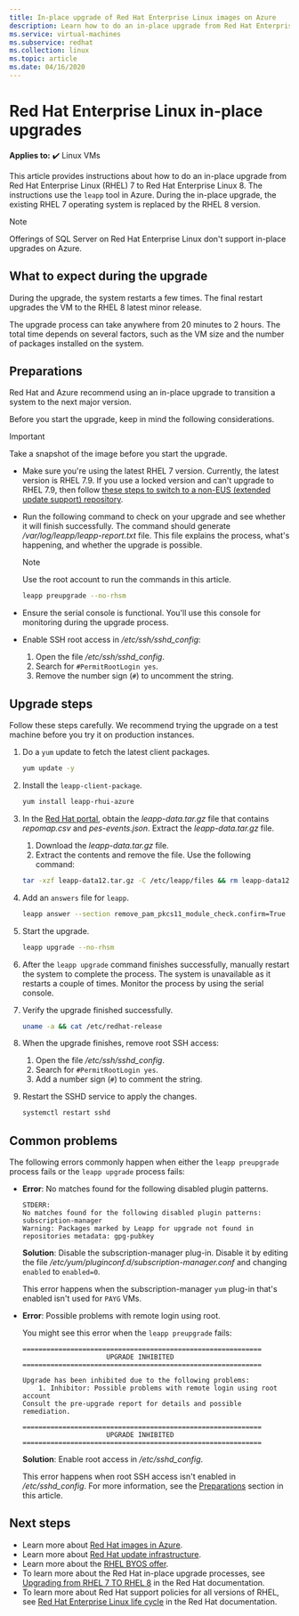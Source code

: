 ```yaml
---
title: In-place upgrade of Red Hat Enterprise Linux images on Azure
description: Learn how to do an in-place upgrade from Red Hat Enterprise 7.x images to the latest 8.x version.
ms.service: virtual-machines
ms.subservice: redhat
ms.collection: linux
ms.topic: article
ms.date: 04/16/2020
---
```


# Red Hat Enterprise Linux in-place upgrades

**Applies to:** :heavy_check_mark: Linux VMs 

This article provides instructions about how to do an in-place upgrade from Red Hat Enterprise Linux (RHEL) 7 to Red Hat Enterprise Linux 8. The instructions use the `leapp` tool in Azure. During the in-place upgrade, the existing RHEL 7 operating system is replaced by the RHEL 8 version.

>[!Note] 
> Offerings of SQL Server on Red Hat Enterprise Linux don't support in-place upgrades on Azure.

## What to expect during the upgrade
During the upgrade, the system restarts a few times. The final restart upgrades the VM to the RHEL 8 latest minor release. 

The upgrade process can take anywhere from 20 minutes to 2 hours. The total time depends on several factors, such as the VM size and the number of packages installed on the system.

## Preparations
Red Hat and Azure recommend using an in-place upgrade to transition a system to the next major version. 

Before you start the upgrade, keep in mind the following considerations. 

>[!Important] 
> Take a snapshot of the image before you start the upgrade.

* Make sure you're using the latest RHEL 7 version. Currently, the latest version is RHEL 7.9. If you use a locked version and can't upgrade to RHEL 7.9, then follow [these steps to switch to a non-EUS (extended update support) repository](./redhat-rhui.md#switch-a-rhel-7x-vm-back-to-non-eus-remove-a-version-lock).

* Run the following command to check on your upgrade and see whether it will finish successfully. The command should generate */var/log/leapp/leapp-report.txt* file. This file explains the process, what's happening, and whether the upgrade is possible.

    >[!NOTE]
    > Use the root account to run the commands in this article. 

    ```bash
    leapp preupgrade --no-rhsm
    ```
* Ensure the serial console is functional. You'll use this console for monitoring during the upgrade process.

* Enable SSH root access in */etc/ssh/sshd_config*:
    1. Open the file */etc/ssh/sshd_config*.
    1. Search for `#PermitRootLogin yes`.
    1. Remove the number sign (`#`) to uncomment the string.

## Upgrade steps

Follow these steps carefully. We recommend trying the upgrade on a test machine before you try it on production instances.

1. Do a `yum` update to fetch the latest client packages.
    ```bash
    yum update -y
    ```

1. Install the `leapp-client-package`.
    ```bash
    yum install leapp-rhui-azure
    ```
    
1. In the [Red Hat portal](https://access.redhat.com/articles/3664871), obtain the *leapp-data.tar.gz* file that contains *repomap.csv* and *pes-events.json*. Extract the *leapp-data.tar.gz* file.
    1. Download the *leapp-data.tar.gz* file.
    1. Extract the contents and remove the file. Use the following command:
    ```bash
    tar -xzf leapp-data12.tar.gz -C /etc/leapp/files && rm leapp-data12.tar.gz
    ```

1. Add an `answers` file for `leapp`.
    ```bash
    leapp answer --section remove_pam_pkcs11_module_check.confirm=True --add
    ``` 

1. Start the upgrade.
    ```bash
    leapp upgrade --no-rhsm
    ```
1.  After the `leapp upgrade` command finishes successfully, manually restart the system to complete the process. The system is unavailable as it restarts a couple of times. Monitor the process by using the serial console.

1.  Verify the upgrade finished successfully.
    ```bash
    uname -a && cat /etc/redhat-release
    ```

1. When the upgrade finishes, remove root SSH access:
    1. Open the file */etc/ssh/sshd_config*.
    1. Search for `#PermitRootLogin yes`.
    1. Add a number sign (`#`) to comment the string.

1. Restart the SSHD service to apply the changes.
    ```bash
    systemctl restart sshd
    ```
## Common problems

The following errors commonly happen when either the `leapp preupgrade` process fails or the `leapp upgrade` process fails:

* **Error**: No matches found for the following disabled plugin patterns.

    ```plaintext
    STDERR:
    No matches found for the following disabled plugin patterns: subscription-manager
    Warning: Packages marked by Leapp for upgrade not found in repositories metadata: gpg-pubkey
    ```

    **Solution**: Disable the subscription-manager plug-in. Disable it by editing the file */etc/yum/pluginconf.d/subscription-manager.conf* and changing `enabled` to `enabled=0`.

    This error happens when the subscription-manager `yum` plug-in that's enabled isn't used for `PAYG` VMs.

* **Error**: Possible problems with remote login using root.

    You might see this error when the `leapp preupgrade` fails:

    ```structured-text
    ============================================================
                         UPGRADE INHIBITED
    ============================================================
    
    Upgrade has been inhibited due to the following problems:
        1. Inhibitor: Possible problems with remote login using root account
    Consult the pre-upgrade report for details and possible remediation.
    
    ============================================================
                         UPGRADE INHIBITED
    ============================================================
    ```
    **Solution**: Enable root access in */etc/sshd_config*.

    This error happens when root SSH access isn't enabled in */etc/sshd_config*. For more information, see the [Preparations](#preparations) section in this article. 


## Next steps
* Learn more about [Red Hat images in Azure](./redhat-images.md).
* Learn more about [Red Hat update infrastructure](./redhat-rhui.md).
* Learn more about the [RHEL BYOS offer](./byos.md).
* To learn more about the Red Hat in-place upgrade processes, see [Upgrading from RHEL 7 TO RHEL 8](https://access.redhat.com/documentation/en-us/red_hat_enterprise_linux/8/html-single/upgrading_from_rhel_7_to_rhel_8/index) in the Red Hat documentation.
* To learn more about Red Hat support policies for all versions of RHEL, see [Red Hat Enterprise Linux life cycle](https://access.redhat.com/support/policy/updates/errata) in the Red Hat documentation.
